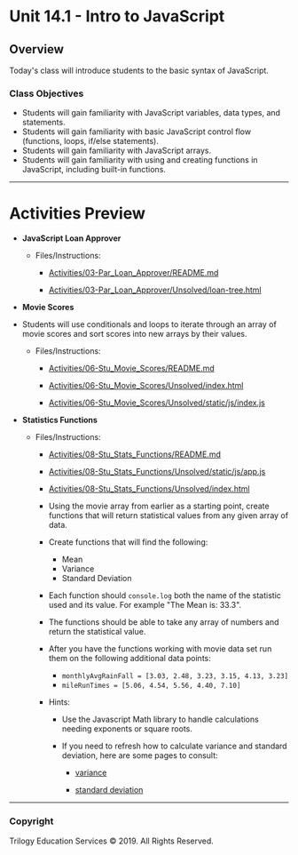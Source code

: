# Unit 14.1 - Intro to JavaScript

## Overview

Today's class will introduce students to the basic syntax of JavaScript.

### Class Objectives

* Students will gain familiarity with JavaScript variables, data types, and statements.
* Students will gain familiarity with basic JavaScript control flow (functions, loops, if/else statements).
* Students will gain familiarity with JavaScript arrays.
* Students will gain familiarity with using and creating functions in JavaScript, including built-in functions.

- - -

# Activities Preview

* **JavaScript Loan Approver**

  * Files/Instructions:

    * [Activities/03-Par_Loan_Approver/README.md](Activities/03-Par_Loan_Approver/README.md)

    * [Activities/03-Par_Loan_Approver/Unsolved/loan-tree.html](Activities/03-Par_Loan_Approver/Unsolved/loan-tree.html)

* **Movie Scores**
* Students will use conditionals and loops to iterate through an array of movie scores and sort scores into new arrays by their values.

  * Files/Instructions:

    * [Activities/06-Stu_Movie_Scores/README.md](Activities/06-Stu_Movie_Scores/README.md)

    * [Activities/06-Stu_Movie_Scores/Unsolved/index.html](Activities/06-Stu_Movie_Scores/Unsolved/index.html)

    * [Activities/06-Stu_Movie_Scores/Unsolved/static/js/index.js](Activities/06-Stu_Movie_Scores/Unsolved/static/js/index.js)

* **Statistics Functions**

  * Files/Instructions:

    * [Activities/08-Stu_Stats_Functions/README.md](Activities/08-Stu_Stats_Functions/README.md)

    * [Activities/08-Stu_Stats_Functions/Unsolved/static/js/app.js](Activities/08-Stu_Stats_Functions/Unsolved/static/js/app.js)

    * [Activities/08-Stu_Stats_Functions/Unsolved/index.html](Activities/08-Stu_Stats_Functions/Unsolved/index.html)

    * Using the movie array from earlier as a starting point, create functions that will return statistical values from any given array of data.

    * Create functions that will find the following:

      * Mean
      * Variance
      * Standard Deviation

    * Each function should `console.log` both the name of the statistic used and its value. For example "The Mean is: 33.3".

    * The functions should be able to take any array of numbers and return the statistical value.

    * After you have the functions working with movie data set run them on the following additional data points:

      * `monthlyAvgRainFall = [3.03, 2.48, 3.23, 3.15, 4.13, 3.23]`
      * `mileRunTimes = [5.06, 4.54, 5.56, 4.40, 7.10]`

    * Hints:

      * Use the Javascript Math library to handle calculations needing exponents or square roots.

      * If you need to refresh how to calculate variance and standard deviation, here are some pages to consult:

        * [variance](https://stats.stackexchange.com/questions/212650/variance-explanation.html)

        * [standard deviation](https://www.mathsisfun.com/data/standard-deviation.html)

- - -

### Copyright

Trilogy Education Services © 2019. All Rights Reserved.
